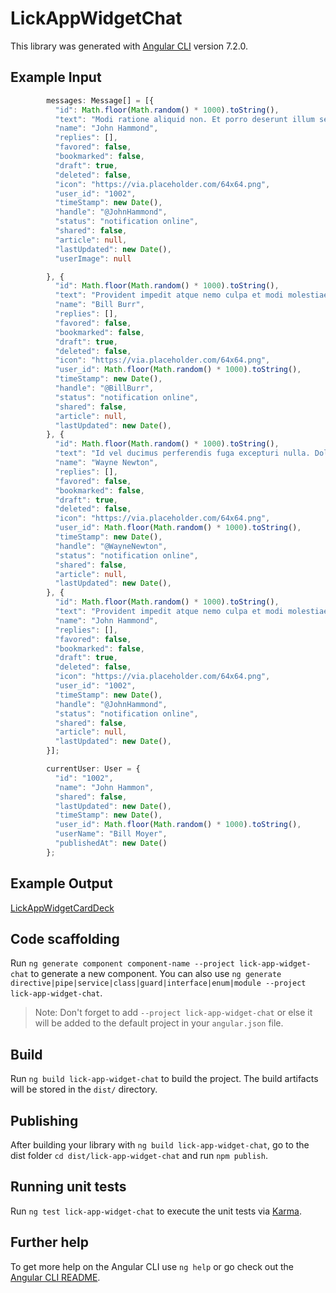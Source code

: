 # LickAppWidgetChat

This library was generated with [Angular CLI](https://github.com/angular/angular-cli) version 7.2.0.

## Example Input
```ts
        messages: Message[] = [{
          "id": Math.floor(Math.random() * 1000).toString(),
          "text": "Modi ratione aliquid non. Et porro deserunt illum sed velit necessitatibus. ",
          "name": "John Hammond",
          "replies": [],
          "favored": false,
          "bookmarked": false,
          "draft": true,
          "deleted": false,
          "icon": "https://via.placeholder.com/64x64.png",
          "user_id": "1002",
          "timeStamp": new Date(),
          "handle": "@JohnHammond",
          "status": "notification online",
          "shared": false,
          "article": null,
          "lastUpdated": new Date(),
          "userImage": null

        }, {
          "id": Math.floor(Math.random() * 1000).toString(),
          "text": "Provident impedit atque nemo culpa et modi molestiae. Error non dolorum voluptas non a. Molestiae et nobis nisi sed",
          "name": "Bill Burr",
          "replies": [],
          "favored": false,
          "bookmarked": false,
          "draft": true,
          "deleted": false,
          "icon": "https://via.placeholder.com/64x64.png",
          "user_id": Math.floor(Math.random() * 1000).toString(),
          "timeStamp": new Date(),
          "handle": "@BillBurr",
          "status": "notification online",
          "shared": false,
          "article": null,
          "lastUpdated": new Date(),
        }, {
          "id": Math.floor(Math.random() * 1000).toString(),
          "text": "Id vel ducimus perferendis fuga excepturi nulla. Dolores dolores amet et laborum facilis. Officia magni ut non autem et qui incidunt.",
          "name": "Wayne Newton",
          "replies": [],
          "favored": false,
          "bookmarked": false,
          "draft": true,
          "deleted": false,
          "icon": "https://via.placeholder.com/64x64.png",
          "user_id": Math.floor(Math.random() * 1000).toString(),
          "timeStamp": new Date(),
          "handle": "@WayneNewton",
          "status": "notification online",
          "shared": false,
          "article": null,
          "lastUpdated": new Date(),
        }, {
          "id": Math.floor(Math.random() * 1000).toString(),
          "text": "Provident impedit atque nemo culpa et modi molestiae. Error non dolorum voluptas non a. Molestiae et nobis nisi sed.",
          "name": "John Hammond",
          "replies": [],
          "favored": false,
          "bookmarked": false,
          "draft": true,
          "deleted": false,
          "icon": "https://via.placeholder.com/64x64.png",
          "user_id": "1002",
          "timeStamp": new Date(),
          "handle": "@JohnHammond",
          "status": "notification online",
          "shared": false,
          "article": null,
          "lastUpdated": new Date(),
        }];

        currentUser: User = {
          "id": "1002",
          "name": "John Hammon",
          "shared": false,
          "lastUpdated": new Date(),
          "timeStamp": new Date(),
          "user_id": Math.floor(Math.random() * 1000).toString(),
          "userName": "Bill Moyer",
          "publishedAt": new Date()
        };
```

## Example Output

[LickAppWidgetCardDeck](https://lick-test.firebaseapp.com/application/general-widgets)

## Code scaffolding

Run `ng generate component component-name --project lick-app-widget-chat` to generate a new component. You can also use `ng generate directive|pipe|service|class|guard|interface|enum|module --project lick-app-widget-chat`.
> Note: Don't forget to add `--project lick-app-widget-chat` or else it will be added to the default project in your `angular.json` file.

## Build

Run `ng build lick-app-widget-chat` to build the project. The build artifacts will be stored in the `dist/` directory.

## Publishing

After building your library with `ng build lick-app-widget-chat`, go to the dist folder `cd dist/lick-app-widget-chat` and run `npm publish`.

## Running unit tests

Run `ng test lick-app-widget-chat` to execute the unit tests via [Karma](https://karma-runner.github.io).

## Further help

To get more help on the Angular CLI use `ng help` or go check out the [Angular CLI README](https://github.com/angular/angular-cli/blob/master/README.md).
